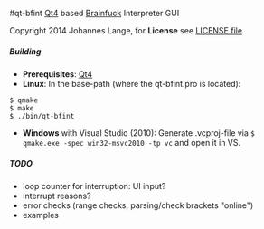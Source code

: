 #qt-bfint
[Qt4](https://qt-project.org/) based [Brainfuck](http://en.wikipedia.org/wiki/Brainfuck) Interpreter GUI

Copyright 2014 Johannes Lange,
for **License** see [LICENSE file](LICENSE)

##### Building
- **Prerequisites**: [Qt4](https://qt-project.org/)
- **Linux**: In the base-path (where the qt-bfint.pro is located):
<pre><code>$ qmake
$ make
$ ./bin/qt-bfint
</pre></code>
- **Windows** with Visual Studio (2010):
Generate .vcproj-file via <code>$ qmake.exe -spec win32-msvc2010 -tp vc</code>
and open it in VS.

##### TODO
- loop counter for interruption: UI input?
- interrupt reasons?
- error checks (range checks, parsing/check brackets "online")
- examples
